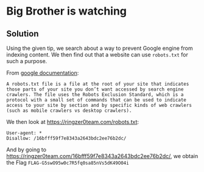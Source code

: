 # Big Brother is watching

## Solution

Using the given tip, we search about a way to prevent Google engine from indexing content. We then find out that a website can use `robots.txt` for such a purpose.

From [google documentation](https://support.google.com/webmasters/answer/6062608?hl=en):

```
A robots.txt file is a file at the root of your site that indicates those parts of your site you don’t want accessed by search engine crawlers. The file uses the Robots Exclusion Standard, which is a protocol with a small set of commands that can be used to indicate access to your site by section and by specific kinds of web crawlers (such as mobile crawlers vs desktop crawlers).
```

We then look at https://ringzer0team.com/robots.txt:
```
User-agent: *
Disallow: /16bfff59f7e8343a2643bdc2ee76b2dc/
```

And by going to https://ringzer0team.com/16bfff59f7e8343a2643bdc2ee76b2dc/, we obtain the Flag `FLAG-G5swO95w0c7R5fq0sa85nVs5dK49O04i`